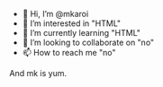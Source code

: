 - 👋 Hi, I’m @mkaroi
- 👀 I’m interested in "HTML"
- 🌱 I’m currently learning "HTML"
- 💞️ I’m looking to collaborate on "no"
- 📫 How to reach me "no"

And mk is yum.
